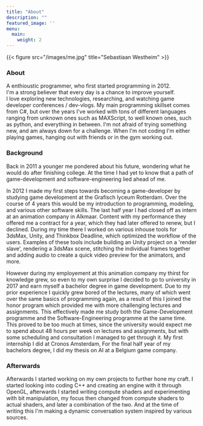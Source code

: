 ```yaml
---
title: "About"
description: ""
featured_image: ''
menu:
  main:
    weight: 2
---
```

{{< figure src="/images/me.jpg" title="Sebastiaan Westheim" >}}

### About
A enthioustic programmer, who first started programming in 2012.\
I'm a strong believer that every day is a chance to improve yourself.\
I love exploring new technologies, researching, and watching game developer conferences / dev-vlogs.
My main programming skillset comes from C#, but over the years I've worked with tons of different languages ranging from unknown ones such as MAXScript, to well known ones, such as python, and everything in between.
I'm not afraid of trying something new, and am always down for a challenge.
When I'm not coding I'm either playing games, hanging out with friends or in the gym working out.

### Background

Back in 2011 a younger me pondered about his future, wondering what he would do after finishing college.
At the time I had yet to know that a path of game-development and software-engineering lied ahead of me. 

In 2012 I made my first steps towards becoming a game-developer by studying game development at the Grafisch lyceum Rotterdam. Over the course of 4 years this would be my introduction to programming, modeling, and various other software skills. The last half year I had closed off as intern at an animation company in Alkmaar.
Content with my performance they offered me a contract for a year, which they had later offered to renew, but I declined.
During my time there I worked on various inhouse tools for 3dsMax, Unity, and Thinkbox Deadline, which optimized the workflow of the users. Examples of these tools include building an Unity project on a 'render slave', rendering a 3dsMax scene, stitching the individual frames together and adding audio to create a quick video preview for the animators, and more.

However during my employement at this animation company my thirst for knowledge grew, so even to my own surprise I decided to go to university in 2017 and earn myself a bachelor degree in game development.
Due to my prior experience I quickly grew bored of the lectures, many of which went over the same basics of programming again, as a result of this I joined the honor program which provided me with more challenging lectures and assignments. This effectively made me study both the Game-Development programme and the Software-Engineering programme at the same time. This proved to be too much at times, since the university would expect me to spend about 48 hours per week on lectures and assignments, but with some scheduling and consultation I managed to get through it. My first internship I did at Cronos Amsterdam, 
For the final half year of my bachelors degree, I did my thesis on AI at a Belgium game company.

### Afterwards

Afterwards I started working on my own projects to further hone my craft. I started looking into coding C++ and creating an engine with it through OpenGL, afterwards I started writing compute shaders and experimenting with bit manipulation, my focus then changed from compute shaders to actual shaders, and later a combination of the two. And at the time of writing this I'm making a dynamic conversation system inspired by various sources.
